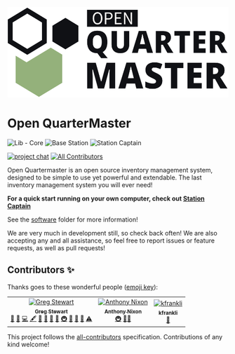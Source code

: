 <img src="media/logo/Quarter%20Master%20Main%20Logo%20Outlined.svg" alt="Open QuarterMaster Logo">

# Open QuarterMaster

![Lib - Core](https://github.com/Epic-Breakfast-Productions/OpenQuarterMaster/actions/workflows/coreLib.yml/badge.svg)
![Base Station](https://github.com/Epic-Breakfast-Productions/OpenQuarterMaster/actions/workflows/baseStation.yml/badge.svg)
![Station Captain](https://github.com/Epic-Breakfast-Productions/OpenQuarterMaster/actions/workflows/stationCaptain.yml/badge.svg)

[![project chat](https://img.shields.io/badge/zulip-join_chat-brightgreen.svg)](https://oqm.zulipchat.com)<!-- ALL-CONTRIBUTORS-BADGE:START - Do not remove or modify this section -->
[![All Contributors](https://img.shields.io/badge/all_contributors-3-orange.svg?style=flat-square)](#contributors-)
<!-- ALL-CONTRIBUTORS-BADGE:END -->

Open Quartermaster is an open source inventory management system, designed to be simple to use yet powerful and extendable. The last inventory management system you will ever need!

**For a quick start running on your own computer, check out [Station Captain](software/Station%20Captain)**

See the [software](software) folder for more information!

We are very much in development still, so check back often! We are also accepting any and all assistance, so feel free to report issues or feature requests, as well as pull requests!

## Contributors ✨

Thanks goes to these wonderful people ([emoji key](https://allcontributors.org/docs/en/emoji-key)):

<!-- ALL-CONTRIBUTORS-LIST:START - Do not remove or modify this section -->
<!-- prettier-ignore-start -->
<!-- markdownlint-disable -->
<table>
  <tbody>
    <tr>
      <td align="center"><a href="http://gjstewart.net"><img src="https://avatars.githubusercontent.com/u/7083701?v=4?s=100" width="100px;" alt="Greg Stewart"/><br /><sub><b>Greg Stewart</b></sub></a><br /><a href="https://github.com/Epic-Breakfast-Productions/OpenQuarterMaster/issues?q=author%3AGregJohnStewart" title="Bug reports">🐛</a> <a href="#business-GregJohnStewart" title="Business development">💼</a> <a href="https://github.com/Epic-Breakfast-Productions/OpenQuarterMaster/commits?author=GregJohnStewart" title="Code">💻</a> <a href="#content-GregJohnStewart" title="Content">🖋</a> <a href="#data-GregJohnStewart" title="Data">🔣</a> <a href="https://github.com/Epic-Breakfast-Productions/OpenQuarterMaster/commits?author=GregJohnStewart" title="Documentation">📖</a> <a href="#design-GregJohnStewart" title="Design">🎨</a> <a href="#ideas-GregJohnStewart" title="Ideas, Planning, & Feedback">🤔</a> <a href="#infra-GregJohnStewart" title="Infrastructure (Hosting, Build-Tools, etc)">🚇</a> <a href="#maintenance-GregJohnStewart" title="Maintenance">🚧</a> <a href="#projectManagement-GregJohnStewart" title="Project Management">📆</a> <a href="#tool-GregJohnStewart" title="Tools">🔧</a> <a href="https://github.com/Epic-Breakfast-Productions/OpenQuarterMaster/commits?author=GregJohnStewart" title="Tests">⚠️</a></td>
      <td align="center"><a href="https://github.com/anixon-rh"><img src="https://avatars.githubusercontent.com/u/55244503?v=4?s=100" width="100px;" alt="Anthony Nixon"/><br /><sub><b>Anthony Nixon</b></sub></a><br /><a href="#infra-anixon-rh" title="Infrastructure (Hosting, Build-Tools, etc)">🚇</a> <a href="#mentoring-anixon-rh" title="Mentoring">🧑‍🏫</a></td>
      <td align="center"><a href="https://github.com/kfrankli"><img src="https://avatars.githubusercontent.com/u/3671139?v=4?s=100" width="100px;" alt="kfrankli"/><br /><sub><b>kfrankli</b></sub></a><br /><a href="https://github.com/Epic-Breakfast-Productions/OpenQuarterMaster/commits?author=kfrankli" title="Documentation">📖</a></td>
    </tr>
  </tbody>
</table>

<!-- markdownlint-restore -->
<!-- prettier-ignore-end -->

<!-- ALL-CONTRIBUTORS-LIST:END -->

This project follows the [all-contributors](https://github.com/all-contributors/all-contributors) specification. Contributions of any kind welcome!
